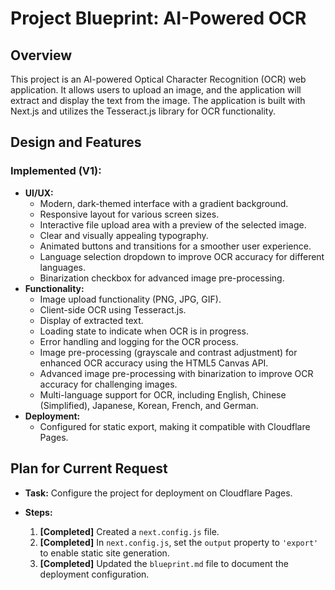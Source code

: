 # Project Blueprint: AI-Powered OCR

## Overview

This project is an AI-powered Optical Character Recognition (OCR) web application. It allows users to upload an image, and the application will extract and display the text from the image. The application is built with Next.js and utilizes the Tesseract.js library for OCR functionality.

## Design and Features

### Implemented (V1):

*   **UI/UX:**
    *   Modern, dark-themed interface with a gradient background.
    *   Responsive layout for various screen sizes.
    *   Interactive file upload area with a preview of the selected image.
    *   Clear and visually appealing typography.
    *   Animated buttons and transitions for a smoother user experience.
    *   Language selection dropdown to improve OCR accuracy for different languages.
    *   Binarization checkbox for advanced image pre-processing.
*   **Functionality:**
    *   Image upload functionality (PNG, JPG, GIF).
    *   Client-side OCR using Tesseract.js.
    *   Display of extracted text.
    *   Loading state to indicate when OCR is in progress.
    *   Error handling and logging for the OCR process.
    *   Image pre-processing (grayscale and contrast adjustment) for enhanced OCR accuracy using the HTML5 Canvas API.
    *   Advanced image pre-processing with binarization to improve OCR accuracy for challenging images.
    *   Multi-language support for OCR, including English, Chinese (Simplified), Japanese, Korean, French, and German.
*   **Deployment:**
    *   Configured for static export, making it compatible with Cloudflare Pages.

## Plan for Current Request

*   **Task:** Configure the project for deployment on Cloudflare Pages.

*   **Steps:**
    1.  **[Completed]** Created a `next.config.js` file.
    2.  **[Completed]** In `next.config.js`, set the `output` property to `'export'` to enable static site generation.
    3.  **[Completed]** Updated the `blueprint.md` file to document the deployment configuration.

